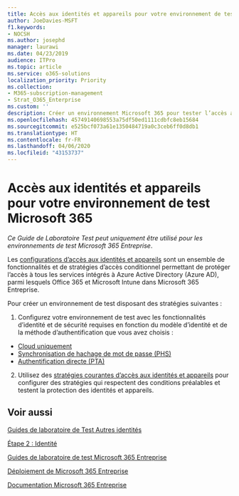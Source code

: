 ```yaml
---
title: Accès aux identités et appareils pour votre environnement de test Microsoft 365
author: JoeDavies-MSFT
f1.keywords:
- NOCSH
ms.author: josephd
manager: laurawi
ms.date: 04/23/2019
audience: ITPro
ms.topic: article
ms.service: o365-solutions
localization_priority: Priority
ms.collection:
- M365-subscription-management
- Strat_O365_Enterprise
ms.custom: ''
description: Créer un environnement Microsoft 365 pour tester l’accès aux identités et appareils.
ms.openlocfilehash: 45749140698553a75df50ed1111cdbfc8eb15684
ms.sourcegitcommit: e525bcf073a61e1350484719a0c3ceb6ff0d8db1
ms.translationtype: HT
ms.contentlocale: fr-FR
ms.lasthandoff: 04/06/2020
ms.locfileid: "43153737"
---
```

# <a name="identity-and-device-access-for-your-microsoft-365-test-environment"></a>Accès aux identités et appareils pour votre environnement de test Microsoft 365

*Ce Guide de Laboratoire Test peut uniquement être utilisé pour les environnements de test Microsoft 365 Entreprise*.

Les [configurations d’accès aux identités et appareils](microsoft-365-policies-configurations.md) sont un ensemble de fonctionnalités et de stratégies d’accès conditionnel permettant de protéger l’accès à tous les services intégrés à Azure Active Directory (Azure AD), parmi lesquels Office 365 et Microsoft Intune dans Microsoft 365 Entreprise.

Pour créer un environnement de test disposant des stratégies suivantes :

1. Configurez votre environnement de test avec les fonctionnalités d’identité et de sécurité requises en fonction du modèle d’identité et de la méthode d’authentification que vous avez choisis :

  - [Cloud uniquement](cloud-only-prereqs-m365-test-environment.md)
  - [Synchronisation de hachage de mot de passe (PHS)](phs-prereqs-m365-test-environment.md)
  - [Authentification directe (PTA)](pta-prereqs-m365-test-environment.md)

2. Utilisez des [stratégies courantes d’accès aux identités et appareils](identity-access-policies.md) pour configurer des stratégies qui respectent des conditions préalables et testent la protection des identités et appareils.

## <a name="see-also"></a>Voir aussi

[Guides de laboratoire de Test Autres identités](m365-enterprise-test-lab-guides.md#identity)

[Étape 2 : Identité](identity-infrastructure.md)

[Guides de laboratoire de test Microsoft 365 Entreprise](m365-enterprise-test-lab-guides.md)

[Déploiement de Microsoft 365 Entreprise](deploy-microsoft-365-enterprise.md)

[Documentation Microsoft 365 Entreprise](https://docs.microsoft.com/microsoft-365-enterprise/)
